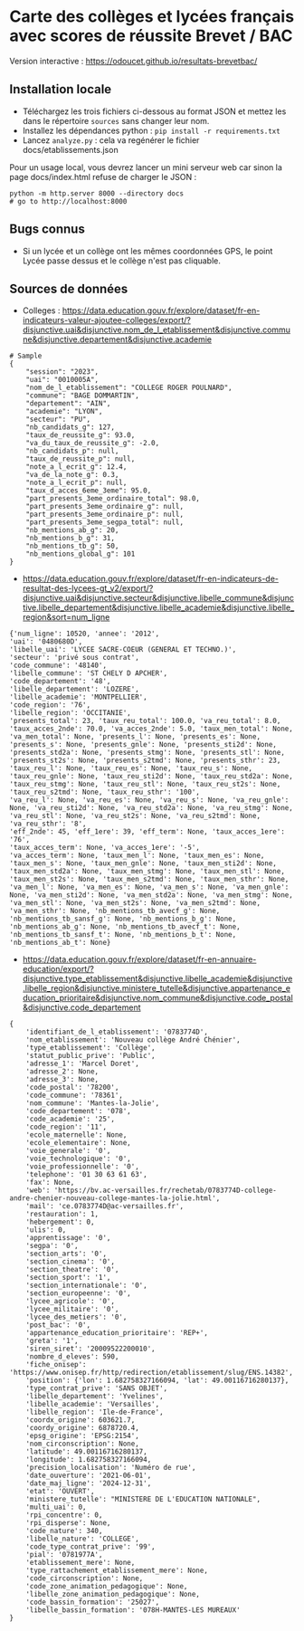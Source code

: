 Carte des collèges et lycées français avec scores de réussite Brevet / BAC
======================================

Version interactive : https://odoucet.github.io/resultats-brevetbac/


Installation locale
-------------------
- Téléchargez les trois fichiers ci-dessous au format JSON et mettez les dans le répertoire `sources` sans changer leur nom.
- Installez les dépendances python : `pip install -r requirements.txt`
- Lancez `analyze.py` : cela va regénérer le fichier docs/etablissements.json

Pour un usage local, vous devrez lancer un mini serveur web car sinon la page docs/index.html refuse de charger le JSON : 
```
python -m http.server 8000 --directory docs
# go to http://localhost:8000
```

Bugs connus
-----------
- Si un lycée et un collège ont les mêmes coordonnées GPS, le point Lycée passe dessus et le collège n'est pas cliquable.

Sources de données
-----------------
- Colleges :  https://data.education.gouv.fr/explore/dataset/fr-en-indicateurs-valeur-ajoutee-colleges/export/?disjunctive.uai&disjunctive.nom_de_l_etablissement&disjunctive.commune&disjunctive.departement&disjunctive.academie
```
# Sample
{
    "session": "2023", 
    "uai": "0010005A", 
    "nom_de_l_etablissement": "COLLEGE ROGER POULNARD", 
    "commune": "BAGE DOMMARTIN", 
    "departement": "AIN", 
    "academie": "LYON", 
    "secteur": "PU", 
    "nb_candidats_g": 127, 
    "taux_de_reussite_g": 93.0, 
    "va_du_taux_de_reussite_g": -2.0, 
    "nb_candidats_p": null, 
    "taux_de_reussite_p": null, 
    "note_a_l_ecrit_g": 12.4, 
    "va_de_la_note_g": 0.3, 
    "note_a_l_ecrit_p": null, 
    "taux_d_acces_6eme_3eme": 95.0, 
    "part_presents_3eme_ordinaire_total": 98.0, 
    "part_presents_3eme_ordinaire_g": null, 
    "part_presents_3eme_ordinaire_p": null, 
    "part_presents_3eme_segpa_total": null, 
    "nb_mentions_ab_g": 20, 
    "nb_mentions_b_g": 31, 
    "nb_mentions_tb_g": 50, 
    "nb_mentions_global_g": 101
}
```

- https://data.education.gouv.fr/explore/dataset/fr-en-indicateurs-de-resultat-des-lycees-gt_v2/export/?disjunctive.uai&disjunctive.secteur&disjunctive.libelle_commune&disjunctive.libelle_departement&disjunctive.libelle_academie&disjunctive.libelle_region&sort=num_ligne
```
{'num_ligne': 10520, 'annee': '2012',
'uai': '0480680D',
'libelle_uai': 'LYCEE SACRE-COEUR (GENERAL ET TECHNO.)',
'secteur': 'privé sous contrat',
'code_commune': '48140',
'libelle_commune': 'ST CHELY D APCHER',
'code_departement': '48',
'libelle_departement': 'LOZERE',
'libelle_academie': 'MONTPELLIER',
'code_region': '76',
'libelle_region': 'OCCITANIE',
'presents_total': 23, 'taux_reu_total': 100.0, 'va_reu_total': 8.0, 'taux_acces_2nde': 70.0, 'va_acces_2nde': 5.0, 'taux_men_total': None, 'va_men_total': None, 'presents_l': None, 'presents_es': None, 'presents_s': None, 'presents_gnle': None, 'presents_sti2d': None, 'presents_std2a': None, 'presents_stmg': None, 'presents_stl': None, 'presents_st2s': None, 'presents_s2tmd': None, 'presents_sthr': 23, 'taux_reu_l': None, 'taux_reu_es': None, 'taux_reu_s': None, 'taux_reu_gnle': None, 'taux_reu_sti2d': None, 'taux_reu_std2a': None, 'taux_reu_stmg': None, 'taux_reu_stl': None, 'taux_reu_st2s': None, 'taux_reu_s2tmd': None, 'taux_reu_sthr': '100',
'va_reu_l': None, 'va_reu_es': None, 'va_reu_s': None, 'va_reu_gnle': None, 'va_reu_sti2d': None, 'va_reu_std2a': None, 'va_reu_stmg': None, 'va_reu_stl': None, 'va_reu_st2s': None, 'va_reu_s2tmd': None, 'va_reu_sthr': '8',
'eff_2nde': 45, 'eff_1ere': 39, 'eff_term': None, 'taux_acces_1ere': '76',
'taux_acces_term': None, 'va_acces_1ere': '-5',
'va_acces_term': None, 'taux_men_l': None, 'taux_men_es': None, 'taux_men_s': None, 'taux_men_gnle': None, 'taux_men_sti2d': None, 'taux_men_std2a': None, 'taux_men_stmg': None, 'taux_men_stl': None, 'taux_men_st2s': None, 'taux_men_s2tmd': None, 'taux_men_sthr': None, 'va_men_l': None, 'va_men_es': None, 'va_men_s': None, 'va_men_gnle': None, 'va_men_sti2d': None, 'va_men_std2a': None, 'va_men_stmg': None, 'va_men_stl': None, 'va_men_st2s': None, 'va_men_s2tmd': None, 'va_men_sthr': None, 'nb_mentions_tb_avecf_g': None, 'nb_mentions_tb_sansf_g': None, 'nb_mentions_b_g': None, 'nb_mentions_ab_g': None, 'nb_mentions_tb_avecf_t': None, 'nb_mentions_tb_sansf_t': None, 'nb_mentions_b_t': None, 'nb_mentions_ab_t': None}
```

- https://data.education.gouv.fr/explore/dataset/fr-en-annuaire-education/export/?disjunctive.type_etablissement&disjunctive.libelle_academie&disjunctive.libelle_region&disjunctive.ministere_tutelle&disjunctive.appartenance_education_prioritaire&disjunctive.nom_commune&disjunctive.code_postal&disjunctive.code_departement
```
{
    'identifiant_de_l_etablissement': '0783774D',
    'nom_etablissement': 'Nouveau collège André Chénier',
    'type_etablissement': 'Collège',
    'statut_public_prive': 'Public',
    'adresse_1': 'Marcel Doret',
    'adresse_2': None, 
    'adresse_3': None, 
    'code_postal': '78200',
    'code_commune': '78361',
    'nom_commune': 'Mantes-la-Jolie',
    'code_departement': '078',
    'code_academie': '25',
    'code_region': '11',
    'ecole_maternelle': None, 
    'ecole_elementaire': None, 
    'voie_generale': '0',
    'voie_technologique': '0',
    'voie_professionnelle': '0',
    'telephone': '01 30 63 61 63',
    'fax': None,
    'web': 'https://bv.ac-versailles.fr/rechetab/0783774D-college-andre-chenier-nouveau-college-mantes-la-jolie.html',
    'mail': 'ce.0783774D@ac-versailles.fr',
    'restauration': 1, 
    'hebergement': 0, 
    'ulis': 0, 
    'apprentissage': '0',
    'segpa': '0',
    'section_arts': '0',
    'section_cinema': '0',
    'section_theatre': '0',
    'section_sport': '1',
    'section_internationale': '0',
    'section_europeenne': '0',
    'lycee_agricole': '0',
    'lycee_militaire': '0',
    'lycee_des_metiers': '0',
    'post_bac': '0',
    'appartenance_education_prioritaire': 'REP+',
    'greta': '1',
    'siren_siret': '20009522200010',
    'nombre_d_eleves': 590, 
    'fiche_onisep': 'https://www.onisep.fr/http/redirection/etablissement/slug/ENS.14382',
    'position': {'lon': 1.682758327166094, 'lat': 49.00116716280137}, 
    'type_contrat_prive': 'SANS OBJET',
    'libelle_departement': 'Yvelines',
    'libelle_academie': 'Versailles',
    'libelle_region': 'Ile-de-France',
    'coordx_origine': 603621.7, 
    'coordy_origine': 6878720.4, 
    'epsg_origine': 'EPSG:2154',
    'nom_circonscription': None, 
    'latitude': 49.00116716280137, 
    'longitude': 1.682758327166094, 
    'precision_localisation': 'Numéro de rue',
    'date_ouverture': '2021-06-01',
    'date_maj_ligne': '2024-12-31',
    'etat': 'OUVERT',
    'ministere_tutelle': "MINISTERE DE L'EDUCATION NATIONALE", 
    'multi_uai': 0, 
    'rpi_concentre': 0, 
    'rpi_disperse': None, 
    'code_nature': 340, 
    'libelle_nature': 'COLLEGE',
    'code_type_contrat_prive': '99',
    'pial': '0781977A',
    'etablissement_mere': None, 
    'type_rattachement_etablissement_mere': None, 
    'code_circonscription': None, 
    'code_zone_animation_pedagogique': None, 
    'libelle_zone_animation_pedagogique': None, 
    'code_bassin_formation': '25027',
    'libelle_bassin_formation': '078H-MANTES-LES MUREAUX'
}
```
